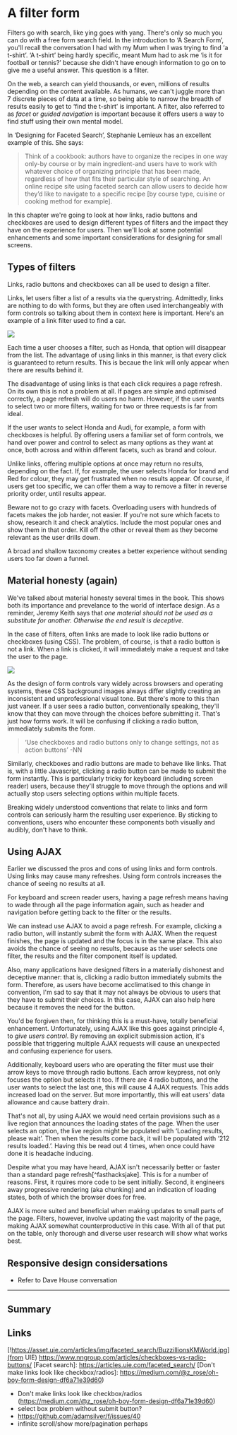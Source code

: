 # A filter form

Filters go with search, like ying goes with yang. There's only so much you can do with a free form search field. In the introduction to ‘A Search Form’, you'll recall the conversation I had with my Mum when I was trying to find ‘a t-shirt’. ‘A t-shirt’ being hardly specific, meant Mum had to ask me ‘is it for football or tennis?’ because she didn't have enough information to go on to give me a useful answer. This question is a filter.

On the web, a search can yield thousands, or even, millions of results depending on the content available. As humans, we can't juggle more than 7 discrete pieces of data at a time, so being able to narrow the breadth of results easily to get to ‘find the t-shirt’ is important. A filter, also referred to as *facet* or *guided navigation* is important because it offers users a way to find stuff using their own mental model.

In ‘Designing for Faceted Search’, Stephanie Lemieux has an excellent example of this. She says:

> Think of a cookbook: authors have to organize the recipes in one way only-by course or by main ingredient-and users have to work with whatever choice of organizing principle that has been made, regardless of how that fits their particular style of searching. An online recipe site using faceted search can allow users to decide how they’d like to navigate to a specific recipe [by course type, cuisine or cooking method for example].

In this chapter we're going to look at how links, radio buttons and checkboxes are used to design different types of filters and the impact they have on the experience for users. Then we'll look at some potential enhancements and some important considerations for designing for small screens.

## Types of filters

Links, radio buttons and checkboxes can all be used to design a filter.

Links, let users filter a list of a results via the querystring. Admittedly, links are nothing to do with forms, but they are often used interchangeably with form controls so talking about them in context here is important. Here's an example of a link filter used to find a car.

![](.)

Each time a user chooses a filter, such as Honda, that option will disappear from the list. The advantage of using links in this manner, is that every click is guaranteed to return results. This is becaue the link will only appear when there are results behind it.

The disadvantage of using links is that each click requires a page refresh. On its own this is not a problem at all. If pages are simple and optimised correctly, a page refresh will do users no harm. However, if the user wants to select two or more filters, waiting for two or three requests is far from ideal.

If the user wants to select Honda and Audi, for example, a form with checkboxes is helpful. By offering users a familiar set of form controls, we hand over power and control to select as many options as they want at once, both across and within different facets, such as brand and colour.

Unlike links, offering multiple options at once may return no results, depending on the fact. If, for example, the user selects Honda for brand and Red for colour, they may get frustrated when no results appear. Of course, if users get too specific, we can offer them a way to remove a filter in reverse priority order, until results appear.

Beware not to go crazy with facets. Overloading users with hundreds of facets makes the job harder, not easier. If you're not sure which facets to show, research it and check analytics. Include the most popular ones and show them in that order. Kill off the other or reveal them as they become relevant as the user drills down.

A broad and shallow taxonomy creates a better experience without sending users too far down a funnel.

## Material honesty (again)

We've talked about material honesty several times in the book. This shows both its importance and prevelance to the world of interface design. As a reminder, Jeremy Keith says that *one material should not be used as a substitute for another. Otherwise the end result is deceptive.*

In the case of filters, often links are made to look like radio buttons or checkboxes (using CSS). The problem, of course, is that a radio button is not a link. When a link is clicked, it will immediately make a request and take the user to the page.

![](.)

As the design of form controls vary widely across browsers and operating systems, these CSS background images always differ slightly creating an inconsistent and unprofessional visual tone. But there's more to this than just vaneer. If a user sees a radio button, conventionally speaking, they'll know that they can move through the choices before submitting it. That's just how forms work. It will be confusing if clicking a radio button, immediately submits the form.

> ‘Use checkboxes and radio buttons only to change settings, not as action buttons’ -NN

Similarly, checkboxes and radio buttons are made to behave like links. That is, with a little Javascript, clicking a radio button can be made to submit the form instantly. This is particularly tricky for keyboard (including screen reader) users, because they'll struggle to move through the options and will actually stop users selecting options within multiple facets.

Breaking widely understood conventions that relate to links and form controls can seriously harm the resulting user experience. By sticking to conventions, users who encounter these components both visually and audibly, don't have to think.

## Using AJAX

Earlier we discussed the pros and cons of using links and form controls. Using links may cause many refreshes. Using form controls increases the chance of seeing no results at all.

For keyboard and screen reader users, having a page refresh means having to wade through all the page information again, such as header and navigation before getting back to the filter or the results.

We can instead use AJAX to avoid a page refresh. For example, clicking a radio button, will instantly submit the form with AJAX. When the request finishes, the page is updated and the focus is in the same place. This also avoids the chance of seeing no results, because as the user selects one filter, the results and the filter component itself is updated.

Also, many applications have designed filters in a materially dishonest and deceptive manner: that is, clicking a radio button immediately submits the form. Therefore, as users have become acclimatised to this change in convention, I'm sad to say that it may not always be obvious to users that they have to submit their choices. In this case, AJAX can also help here because it removes the need for the button.

You'd be forgiven then, for thinking this is a must-have, totally beneficial enhancement. Unfortunately, using AJAX like this goes against principle 4, to *give users control*. By removing an explicit submission action, it's possible that triggering multiple AJAX requests will cause an unexpected and confusing experience for users.

Additionally, keyboard users who are operating the filter must use their arrow keys to move through radio buttons. Each arrow keypress, not only focuses the option but selects it too. If there are 4 radio buttons, and the user wants to select the last one, this will cause 4 AJAX requests. This adds increased load on the server. But more importantly, this will eat users' data allowance and cause battery drain.

That's not all, by using AJAX we would need certain provisions such as a live region that announces the loading states of the page. When the user selects an option, the live region might be populated with ‘Loading results, please wait’. Then when the results come back, it will be populated with ‘212 results loaded.’. Having this be read out 4 times, when once could have done it is headache inducing.

Despite what you may have heard, AJAX isn't necessarily better or faster than a standard page refresh[^fasthacksjake]. This is for a number of reasons. First, it rquires more code to be sent initially. Second, it engineers away progressive rendering (aka chunking) and an indication of loading states, both of which the browser does for free.

AJAX is more suited and beneficial when making updates to small parts of the page. Filters, however, involve updating the vast majority of the page, making AJAX somewhat counterproductive in this case. With all of that put on the table, only thorough and diverse user research will show what works best.

## Responsive design considersations

- Refer to Dave House conversation

---

## Summary


## Links

[!https://asset.uie.com/articles/img/faceted_search/BuzzillionsKMWorld.jpg](from UIE)
https://www.nngroup.com/articles/checkboxes-vs-radio-buttons/
[Facet search]: https://articles.uie.com/faceted_search/
[Don't make links look like checkbox/radios]: https://medium.com/@z_rose/oh-boy-form-design-df6a71e39d60)
- Don't make links look like checkbox/radios (https://medium.com/@z_rose/oh-boy-form-design-df6a71e39d60)
- select box problem without submit button?
- https://github.com/adamsilver/f/issues/40
- infinite scroll/show more/pagination perhaps